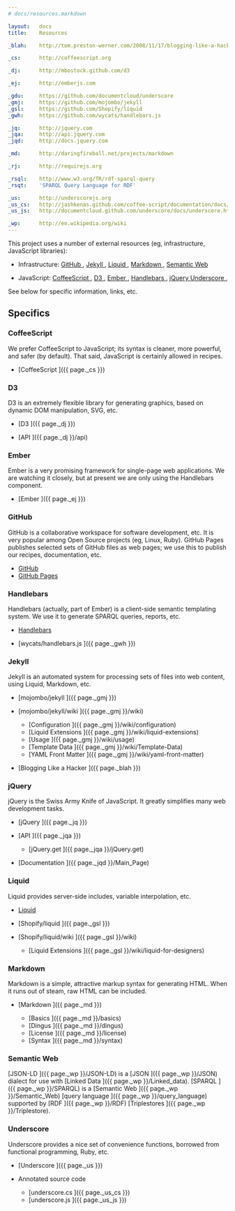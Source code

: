 ```yaml
---
# docs/resources.markdown

layout:   docs
title:    Resources

_blah:    http://tom.preston-werner.com/2008/11/17/blogging-like-a-hacker.html

_cs:      http://coffeescript.org

_dj:      http://mbostock.github.com/d3

_ej:      http://emberjs.com

_gdu:     https://github.com/documentcloud/underscore
_gmj:     https://github.com/mojombo/jekyll
_gsl:     https://github.com/Shopify/liquid
_gwh:     https://github.com/wycats/handlebars.js

_jq:      http://jquery.com
_jqa:     http://api.jquery.com
_jqd:     http://docs.jquery.com

_md:      http://daringfireball.net/projects/markdown

_rj:      http://requirejs.org

_rsql:    http://www.w3.org/TR/rdf-sparql-query
_rsqt:    'SPARQL Query Language for RDF'

_us:      http://underscorejs.org
_us_cs:   http://jashkenas.github.com/coffee-script/documentation/docs/underscore.html
_us_js:   http://documentcloud.github.com/underscore/docs/underscore.html

_wp:      http://en.wikipedia.org/wiki
---
```


This project uses a number of external resources
(eg, infrastructure, JavaScript libraries):

* Infrastructure:
  [GitHub             ](#github),
  [Jekyll             ](#jekyll),
  [Liquid             ](#liquid),
  [Markdown           ](#markdown),
  [Semantic Web       ](#semantic_web)

* JavaScript:
  [CoffeeScript       ](#coffeescript),
  [D3                 ](#d3),
  [Ember              ](#ember),
  [Handlebars         ](#handlebars),
  [jQuery             ](#jquery)
  [Underscore         ](#underscore),

See below for specific information, links, etc.


## Specifics


### CoffeeScript

We prefer CoffeeScript to JavaScript;
its syntax is cleaner, more powerful, and safer (by default).
That said, JavaScript is certainly allowed in recipes.

* [CoffeeScript             ]({{ page._cs }})


### D3

D3 is an extremely flexible library for generating graphics,
based on dynamic DOM manipulation, SVG, etc.

* [D3                       ]({{ page._dj }})

* [API                      ]({{ page._dj }}/api)


### Ember

Ember is a very promising framework for single-page web applications.
We are watching it closely,
but at present we are only using the Handlebars component.

* [Ember                    ]({{ page._ej }})


### GitHub

GitHub is a collaborative workspace for software development, etc.
It is very popular among Open Source projects (eg, Linux, Ruby).
GitHub Pages publishes selected sets of GitHub files as web pages;
we use this to publish our recipes, documentation, etc.

* [GitHub                   ](https://github.com/)
* [GitHub Pages             ](http://pages.github.com/)


### Handlebars

Handlebars (actually, part of Ember)
is a client-side semantic templating system.
We use it to generate SPARQL queries, reports, etc.


* [Handlebars             ](http://handlebarsjs.com)

* [wycats/handlebars.js   ]({{ page._gwh }})


### Jekyll

Jekyll is an automated system for processing sets of files
into web content, using Liquid, Markdown, etc.

* [mojombo/jekyll         ]({{ page._gmj }})

* [mojombo/jekyll/wiki    ]({{ page._gmj }}/wiki)

  * [Configuration        ]({{ page._gmj }}/wiki/configuration)
  * [Liquid Extensions    ]({{ page._gmj }}/wiki/liquid-extensions)
  * [Usage                ]({{ page._gmj }}/wiki/usage)
  * [Template Data        ]({{ page._gmj }}/wiki/Template-Data)
  * [YAML Front Matter    ]({{ page._gmj }}/wiki/yaml-front-matter)

* [Blogging Like a Hacker ]({{ page._blah }})


### jQuery

jQuery is the Swiss Army Knife of JavaScript.
It greatly simplifies many web development tasks.

* [jQuery                 ]({{ page._jq }})

* [API                    ]({{ page._jqa }})

  * [jQuery.get           ]({{ page._jqa }}/jQuery.get)

* [Documentation          ]({{ page._jqd }}/Main_Page)


### Liquid

Liquid provides server-side includes, variable interpolation, etc.

* [Liquid                 ](http://liquidmarkup.org/)

* [Shopify/liquid         ]({{ page._gsl }})

* [Shopify/liquid/wiki    ]({{ page._gsl }}/wiki)

  * [Liquid Extensions    ]({{ page._gsl }}/wiki/liquid-for-designers)


### Markdown

Markdown is a simple, attractive markup syntax for generating HTML.
When it runs out of steam, raw HTML can be included.

* [Markdown               ]({{ page._md }})

  * [Basics               ]({{ page._md }}/basics)
  * [Dingus               ]({{ page._md }}/dingus)
  * [License              ]({{ page._md }}/license)
  * [Syntax               ]({{ page._md }}/syntax)


### Semantic Web

[JSON-LD          ]({{ page._wp }}/JSON-LD) is a
[JSON             ]({{ page._wp }}/JSON) dialect for use with
[Linked Data      ]({{ page._wp }}/Linked_data).
[SPARQL           ]({{ page._wp }}/SPARQL) is a
[Semantic Web     ]({{ page._wp }}/Semantic_Web)
[query language   ]({{ page._wp }}/query_language) supported by
[RDF              ]({{ page._wp }}/RDF)
[Triplestores     ]({{ page._wp }}/Triplestore).


### Underscore

Underscore provides a nice set of convenience functions,
borrowed from functional programming, Ruby, etc.

* [Underscore               ]({{ page._us }})

* Annotated source code
  *  [underscore.cs ]({{ page._us_cs }})
  *  [underscore.js ]({{ page._us_js }})
